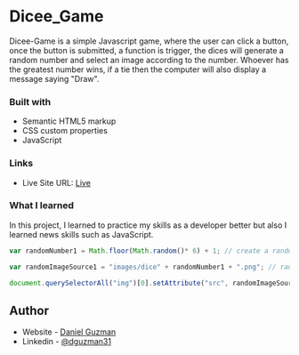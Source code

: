 # Dicee_Game

Dicee-Game is a simple Javascript game, where the user can click a button, once the button is submitted, a function is trigger, the dices will generate a random number and select an image according to the number. Whoever has the greatest number wins, if a tie then the computer will also display a message saying "Draw". 

### Built with

- Semantic HTML5 markup
- CSS custom properties
- JavaScript

### Links

- Live Site URL: [Live](https://dannyguzman31.github.io/Dicee_Game/)

### What I learned

In this project, I learned to practice my skills as a developer better but also I learned news skills such as JavaScript. 

```js
var randomNumber1 = Math.floor(Math.random()* 6) + 1; // create a random number from 1-6

var randomImageSource1 = "images/dice" + randomNumber1 + ".png"; // random img from source

document.querySelectorAll("img")[0].setAttribute("src", randomImageSource1);// 
```

## Author

- Website - [Daniel Guzman](https://guzdeveloper.com)
- Linkedin - [@dguzman31](https://www.linkedin.com/in/dguzman31/)
